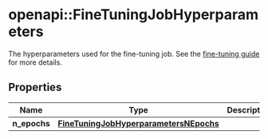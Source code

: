 # openapi::FineTuningJobHyperparameters

The hyperparameters used for the fine-tuning job. See the [fine-tuning guide](/docs/guides/fine-tuning) for more details.

## Properties
Name | Type | Description | Notes
------------ | ------------- | ------------- | -------------
**n_epochs** | [**FineTuningJobHyperparametersNEpochs**](FineTuningJob_hyperparameters_n_epochs.md) |  | 


